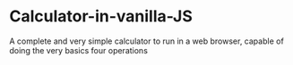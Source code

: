 # Calculator-in-vanilla-JS
A complete and very simple calculator to run in a web browser, capable of doing the very basics four operations
